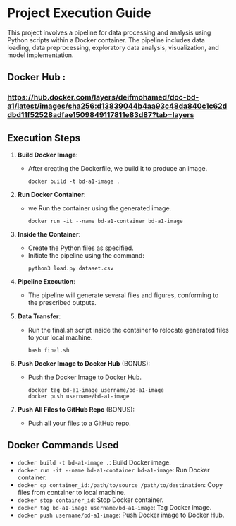 # Project Execution Guide

This project involves a pipeline for data processing and analysis using Python scripts within a Docker container. The pipeline includes data loading, data preprocessing, exploratory data analysis, visualization, and model implementation.

## Docker Hub : 
### https://hub.docker.com/layers/deifmohamed/doc-bd-a1/latest/images/sha256:d13839044b4aa93c48da840c1c62ddbd11f52528adfae1509849117811e83d87?tab=layers

## Execution Steps

1. **Build Docker Image**: 
   - After creating the Dockerfile, we build it to produce an image.
     ```
     docker build -t bd-a1-image .
     ```

2. **Run Docker Container**: 
   - we Run the container using the generated image.
     ```
     docker run -it --name bd-a1-container bd-a1-image
     ```

3. **Inside the Container**:
   - Create the Python files as specified.
   - Initiate the pipeline using the command:
     ```
     python3 load.py dataset.csv
     ```

4. **Pipeline Execution**:
   - The pipeline will generate several files and figures, conforming to the prescribed outputs.

5. **Data Transfer**:
   - Run the final.sh script inside the container to relocate generated files to your local machine.
     ```
     bash final.sh
     ```

6. **Push Docker Image to Docker Hub** (BONUS):
   - Push the Docker Image to Docker Hub.
     ```
     docker tag bd-a1-image username/bd-a1-image
     docker push username/bd-a1-image
     ```

7. **Push All Files to GitHub Repo** (BONUS):
   - Push all your files to a GitHub repo.

## Docker Commands Used

- `docker build -t bd-a1-image .`: Build Docker image.
- `docker run -it --name bd-a1-container bd-a1-image`: Run Docker container.
- `docker cp container_id:/path/to/source /path/to/destination`: Copy files from container to local machine.
- `docker stop container_id`: Stop Docker container.
- `docker tag bd-a1-image username/bd-a1-image`: Tag Docker image.
- `docker push username/bd-a1-image`: Push Docker image to Docker Hub.

